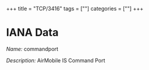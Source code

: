 +++
title = "TCP/3416"
tags = [""]
categories = [""]
+++

# IANA Data

_Name:_ commandport

_Description:_ AirMobile IS Command Port

